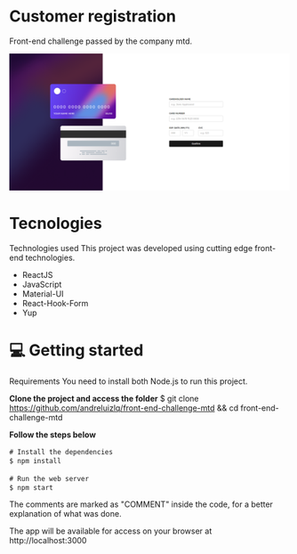 # Customer registration 
Front-end challenge passed by the company mtd. 

![alt text](https://github.com/andreluizlq/front-end-challenge-mtd/blob/master/public/testeImg.PNG)

# Tecnologies

Technologies used
This project was developed using cutting edge front-end technologies.
 - ReactJS
 - JavaScript
 - Material-UI
 - React-Hook-Form
 - Yup


# 💻 Getting started
Requirements
You need to install both Node.js to run this project.

**Clone the project and access the folder**
$ git clone https://github.com/andreluizlq/front-end-challenge-mtd && cd front-end-challenge-mtd

**Follow the steps below**
```
# Install the dependencies
$ npm install

# Run the web server
$ npm start
```

The comments are marked as "COMMENT" inside the code, for a better explanation of what was done.

The app will be available for access on your browser at http://localhost:3000
